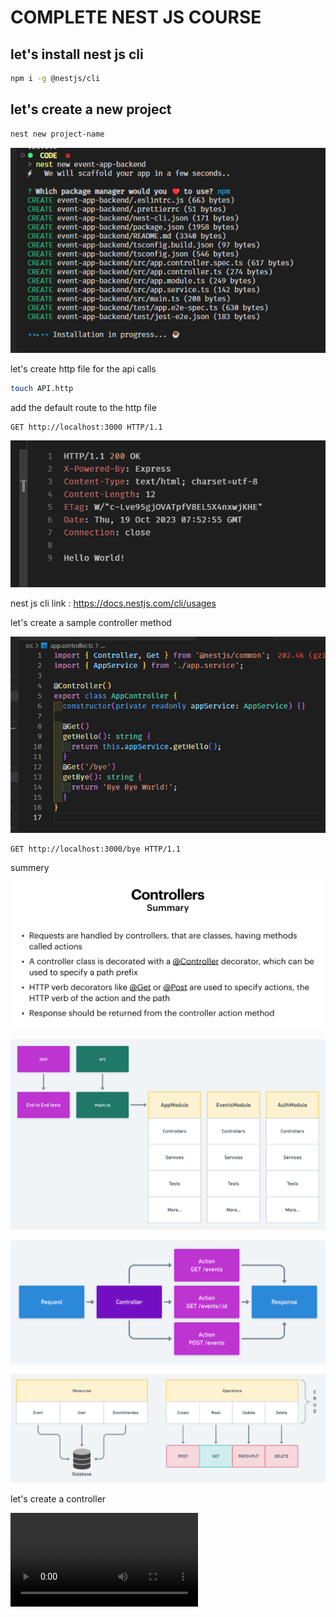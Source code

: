 # COMPLETE NEST JS COURSE

## let's install nest js cli

```bash
npm i -g @nestjs/cli
```

## let's create a new project

```bash
nest new project-name
```

![Alt text](image-2.png)

let's create http file for the api calls

```bash
touch API.http
```
add the default route to the http file

```http
GET http://localhost:3000 HTTP/1.1
```


![Alt text](image.png)

nest js cli link : https://docs.nestjs.com/cli/usages

let's create a sample controller method

![Alt text](image-1.png)

```http
GET http://localhost:3000/bye HTTP/1.1
```

summery 

![Alt text](image-3.png)

![Alt text](<11 - Project-Structure-2x.png>)


![Alt text](<13 - Controllers-2x.png>)

![Alt text](<14 - Resource-Controller-2x.png>)


let's create a controller

<video src="14%20-%20Resource%20Controller.mp4" controls title="Title"></video>